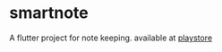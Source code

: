 # smartnote

A flutter project for note keeping. available at [playstore](https://play.google.com/store/apps/details?id=com.flutter.smartnote)
